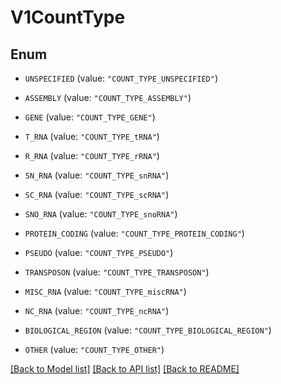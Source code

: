 # V1CountType

## Enum


* `UNSPECIFIED` (value: `"COUNT_TYPE_UNSPECIFIED"`)

* `ASSEMBLY` (value: `"COUNT_TYPE_ASSEMBLY"`)

* `GENE` (value: `"COUNT_TYPE_GENE"`)

* `T_RNA` (value: `"COUNT_TYPE_tRNA"`)

* `R_RNA` (value: `"COUNT_TYPE_rRNA"`)

* `SN_RNA` (value: `"COUNT_TYPE_snRNA"`)

* `SC_RNA` (value: `"COUNT_TYPE_scRNA"`)

* `SNO_RNA` (value: `"COUNT_TYPE_snoRNA"`)

* `PROTEIN_CODING` (value: `"COUNT_TYPE_PROTEIN_CODING"`)

* `PSEUDO` (value: `"COUNT_TYPE_PSEUDO"`)

* `TRANSPOSON` (value: `"COUNT_TYPE_TRANSPOSON"`)

* `MISC_RNA` (value: `"COUNT_TYPE_miscRNA"`)

* `NC_RNA` (value: `"COUNT_TYPE_ncRNA"`)

* `BIOLOGICAL_REGION` (value: `"COUNT_TYPE_BIOLOGICAL_REGION"`)

* `OTHER` (value: `"COUNT_TYPE_OTHER"`)


[[Back to Model list]](../README.md#documentation-for-models) [[Back to API list]](../README.md#documentation-for-api-endpoints) [[Back to README]](../README.md)


